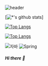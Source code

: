 ![header](https://capsule-render.vercel.app/api?type=wave&color=auto&height=300&section=header&text=hyomin&fontSize=90)

<!-- [![*'s github stats](https://github-readme-stats.vercel.app/api?username=hyomin-dev)](https://github.com/hyomin-dev) -->

[![*'s github stats](https://github-readme-stats.vercel.app/api?username=hyomin-dev&show_icons=true&theme=radical)]

[![Top Langs](https://github-readme-stats.vercel.app/api/top-langs/?username=hyomin-dev)](https://github.com/hyomin-dev/github-readme-stats)

[![Top Langs](https://github-readme-stats.vercel.app/api/top-langs/?username=hyomin-dev&layout=compact)](https://github.com/hyomin-dev/github-readme-stats)




![자바](https://img.shields.io/badge/-자바-007396?style=flat&logo=Java&logoColor=ffffff)
![Spring](https://img.shields.io/badge/-Spring-6DB33F?style=for-the-badge&logo=Spring&logoColor=white)

##### Hi there 👋 
  
